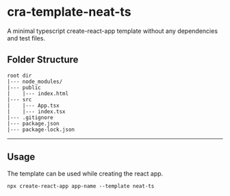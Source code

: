 # cra-template-neat-ts

A minimal typescript create-react-app template without any dependencies and test files.

## Folder Structure

```folder
root dir
|--- node_modules/
|--- public
|    |--- index.html
|--- src
|    |--- App.tsx
|    |--- index.tsx
|--- .gitignore
|--- package.json
|--- package-lock.json
```

---

## Usage

The template can be used while creating the react app.

`npx create-react-app app-name --template neat-ts`